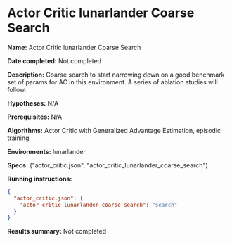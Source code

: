 # Actor Critic lunarlander Coarse Search

**Name:** Actor Critic lunarlander Coarse Search

**Date completed:** Not completed

**Description:** Coarse search to start narrowing down on a good benchmark set of params for AC in this environment. A series of ablation studies will follow.

**Hypotheses:** N/A

**Prerequisites:** N/A

**Algorithms:** Actor Critic with Generalized Advantage Estimation, episodic training

**Environments:** lunarlander

**Specs:** ("actor_critic.json", "actor_critic_lunarlander_coarse_search")

**Running instructions:**
```json
{
  "actor_critic.json": {
    "actor_critic_lunarlander_coarse_search": "search"
  }
}
```
**Results summary:** Not completed
